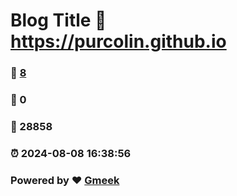 # Blog Title :link: https://purcolin.github.io 
### :page_facing_up: [8](https://purcolin.github.io/tag.html) 
### :speech_balloon: 0 
### :hibiscus: 28858 
### :alarm_clock: 2024-08-08 16:38:56 
### Powered by :heart: [Gmeek](https://github.com/Meekdai/Gmeek)

